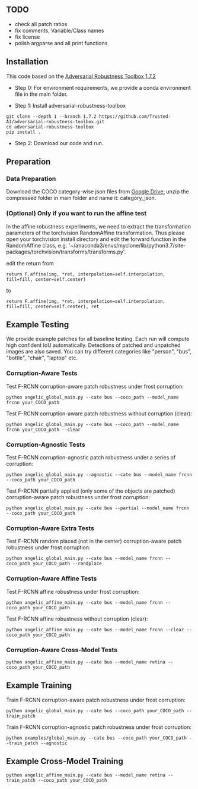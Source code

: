 ## TODO
- check all patch ratios
- fix comments, Variable/Class names
- fix license
- polish argparse and all print functions

## Installation
This code based on the [Adversarial Robustness Toolbox 1.7.2](https://github.com/Trusted-AI/adversarial-robustness-toolbox/tree/1.7.2) 

- Step 0: For environment requirements, we provide a conda environment file in the main folder.

- Step 1: Install adversarial-robustness-toolbox
```
git clone --depth 1 --branch 1.7.2 https://github.com/Trusted-AI/adversarial-robustness-toolbox.git
cd adversarial-robustness-toolbox
pip install .
```
- Step 2: Download our code and run.

## Preparation
### Data Preparation
Download the COCO category-wise json files from [Google Drive:](https://drive.google.com/file/d/1rJLqXY4tUAGGjG82stwHoCapfSTf3p_y/view?usp=share_link)
unzip the compressed folder in main folder and name it: category_json.

### (Optional) Only if you want to run the affine test
In the affine robustness experiments, we need to extract the transformation parameters of the torchvision RandomAffine transformation. Thus please open your torchvision install directory and edit the forward function in the RandomAffine class, e.g. '~/anaconda3/envs/myclone/lib/python3.7/site-packages/torchvision/transforms/transforms.py'. 

edit the return from 

```
return F.affine(img, *ret, interpolation=self.interpolation, fill=fill, center=self.center)
```

to 

```
return F.affine(img, *ret, interpolation=self.interpolation, fill=fill, center=self.center), ret
```

## Example Testing
We provide example patches for all baseline testing. Each run will compute high confident IoU automatically. Detections of patched and unpatched images are also saved. You can try different categories like "person", "bus", "bottle", "chair", "laptop" etc.

### Corruption-Aware Tests
Test F-RCNN corruption-aware patch robustness under frost corruption:
```
python angelic_global_main.py --cate bus --coco_path --model_name frcnn your_COCO_path
```

Test F-RCNN corruption-aware patch robustness without corruption (clear):
```
python angelic_global_main.py --cate bus --coco_path --model_name frcnn your_COCO_path --clear
```
### Corruption-Agnostic Tests
Test F-RCNN corruption-agnostic patch robustness under a series of corruption:
```
python angelic_global_main.py --agnostic --cate bus --model_name frcnn --coco_path your_COCO_path 
```

Test F-RCNN partially applied (only some of the objects are patched) corruption-aware patch robustness under frost corruption:
```
python angelic_global_main.py --cate bus --partial --model_name frcnn --coco_path your_COCO_path 
```
### Corruption-Aware Extra Tests
Test F-RCNN random placed (not in the center) corruption-aware patch robustness under frost corruption:
```
python angelic_global_main.py --cate bus --model_name frcnn --coco_path your_COCO_path --randplace 
```

### Corruption-Aware Affine Tests
Test F-RCNN affine robustness under frost corruption:
```
python angelic_affine_main.py --cate bus --model_name frcnn --coco_path your_COCO_path
```

Test F-RCNN affine robustness without corruption (clear):
```
python angelic_affine_main.py --cate bus --model_name frcnn --clear --coco_path your_COCO_path
```

### Corruption-Aware Cross-Model Tests
```
python angelic_affine_main.py --cate bus --model_name retina --coco_path your_COCO_path
```

## Example Training
Train F-RCNN corruption-aware patch robustness under frost corruption:
```
python angelic_global_main.py --cate bus --coco_path your_COCO_path --train_patch 
```

Train F-RCNN corruption-agnostic patch robustness under frost corruption:
```
python examples/global_main.py --cate bus --coco_path your_COCO_path --train_patch --agnostic
```

## Example Cross-Model Training

```
python angelic_affine_main.py --cate bus --model_name retina --train_patch --coco_path your_COCO_path
```